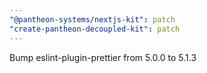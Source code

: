 ```yaml
---
"@pantheon-systems/nextjs-kit": patch
"create-pantheon-decoupled-kit": patch
---
```


Bump eslint-plugin-prettier from 5.0.0 to 5.1.3
